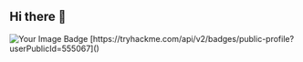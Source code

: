 ## Hi there 👋
<img src="https://tryhackme-badges.s3.amazonaws.com/E4CRE.png" alt="Your Image Badge" />
[https://tryhackme.com/api/v2/badges/public-profile?userPublicId=555067]()
<!--
**E4CRE/E4CRE** is a ✨ _special_ ✨ repository because its `README.md` (this file) appears on your GitHub profile.

Here are some ideas to get you started:

- 🔭 I’m currently working on ...
- 🌱 I’m currently learning ...
- 👯 I’m looking to collaborate on ...
- 🤔 I’m looking for help with ...
- 💬 Ask me about ...
- 📫 How to reach me: ...
- 😄 Pronouns: ...
- ⚡ Fun fact: ...
-->

